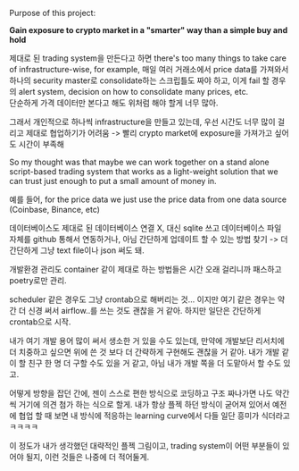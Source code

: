 Purpose of this project:

**Gain exposure to crypto market in a "smarter" way than a simple buy and hold**

제대로 된 trading system을 만든다고 하면 there's too many things to take care of infrastructure-wise, for example, 매일 여러 거래소에서 price data를 가져와서 하나의 security master로 consolidate하는 스크립틀도 짜야 하고, 이게 fail 할 경우의 alert system, decision on how to consolidate many prices, etc.  
단순하게 가격 데이터만 본다고 해도 위처럼 해야 할게 너무 많아.

그래서 개인적으로 하나씩 infrastructure을 만들고 있는데, 우선 시간도 너무 많이 걸리고 제대로 협업하기가 어려움 -> 빨리 crypto market에 exposure을 가져가고 싶어도 시간이 부족해

So my thought was that maybe we can work together on a stand alone script-based trading system that works as a light-weight solution that we can trust just enough to put a small amount of money in.

예를 들어, for the price data we just use the price data from one data source (Coinbase, Binance, etc)

데이터베이스도 제대로 된 데이터베이스 연결 X, 대신 sqlite 쓰고 데이터베이스 파일 자체를 github 통해서 연동하거나, 아님 간단하게 업데이트 할 수 있는 방법 찾기 -> 더 간단하게 그냥 text file이나 json 써도 돼.

개발환경 관리도 container 같이 제대로 하는 방법들은 시간 오래 걸리니까 패스하고 poetry로만 관리.

scheduler 같은 경우도 그냥 crontab으로 해버리는 것... 이지만 여기 같은 경우는 약간 더 신경 써서 airflow..를 쓰는 것도 괜찮을 거 같아. 하지만 일단은 간단하게 crontab으로 시작.

내가 여기 개발 용어 많이 써서 생소한 거 있을 수도 있는데, 만약에 개발보단 리서치에 더 치중하고 싶으면 위에 쓴 것 보다 더 간략하게 구현해도 괜찮을 거 같아. 내가 개발 같이 할 친구 한 명 더 구할 수도 있을 거 같고, 아님 내가 개발 쪽을 더 도맡아서 할 수도 있고.

어떻게 방향을 잡던 간에, 젠이 스스로 편한 방식으로 코딩하고 구조 짜나가면 나도 약간씩 거기에 의견 첨가 하는 식으로 할게. 내가 항상 플젝 하던 방식이 굳어져 있어서 예전에 협업 할 때 보면 내 방식에 적응하는 learning curve에서 다들 일단 흥미가 식더라고 ㅋㅋㅋㅋ

이 정도가 내가 생각했던 대략적인 플젝 그림이고, trading system이 어떤 부분들이 있어야 될지, 이런 것들은 나중에 더 적어둘게.